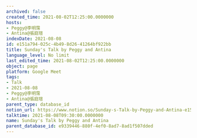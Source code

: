 ```yaml
---
archived: false
created_time: 2021-08-02T12:25:00.0000000
hosts:
- Peggy@李明霈
- Antina@張庭瑄
indexDate: 2021-08-08
id: e151a794-025c-4b49-8d26-41264bf922bb
title: Sunday's Talk by Peggy and Antina
language_level: No limit
last_edited_time: 2021-08-02T12:25:00.0000000
object: page
platform: Google Meet
tags:
- Talk
- 2021-08-08
- Peggy@李明霈
- Antina@張庭瑄
parent_type: database_id
notion_url: https://www.notion.so/Sunday-s-Talk-by-Peggy-and-Antina-e151a794025c4b498d2641264bf922bb
talktime: 2021-08-08T09:30:00.0000000
name: Sunday's Talk by Peggy and Antina
parent_database_id: e9339446-880f-4ef0-8ad7-8ad1f507dded
---
```







